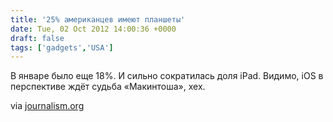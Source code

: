 ```yaml
---
title: '25% американцев имеют планшеты'
date: Tue, 02 Oct 2012 14:00:36 +0000
draft: false
tags: ['gadgets','USA']
---
```


В январе было еще 18%. И сильно сократилась доля iPad. Видимо, iOS в перспективе ждёт судьба «Макинтоша», хех.

via [journalism.org](http://www.journalism.org/analysis_report/device_ownership)

